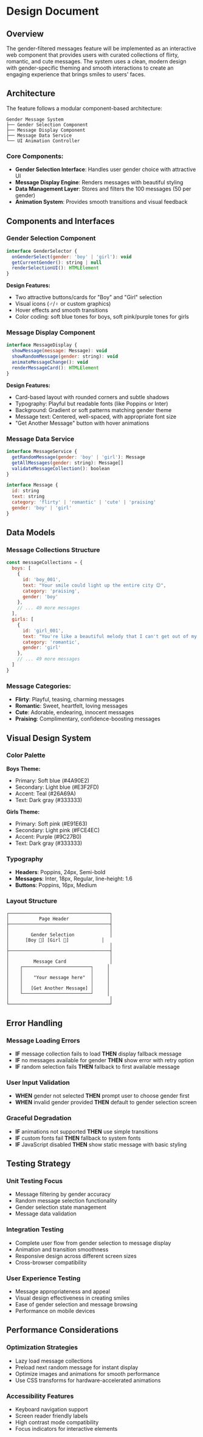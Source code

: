 # Design Document

## Overview

The gender-filtered messages feature will be implemented as an interactive web component that provides users with curated collections of flirty, romantic, and cute messages. The system uses a clean, modern design with gender-specific theming and smooth interactions to create an engaging experience that brings smiles to users' faces.

## Architecture

The feature follows a modular component-based architecture:

```
Gender Message System
├── Gender Selection Component
├── Message Display Component  
├── Message Data Service
└── UI Animation Controller
```

### Core Components:
- **Gender Selection Interface**: Handles user gender choice with attractive UI
- **Message Display Engine**: Renders messages with beautiful styling
- **Data Management Layer**: Stores and filters the 100 messages (50 per gender)
- **Animation System**: Provides smooth transitions and visual feedback

## Components and Interfaces

### Gender Selection Component
```javascript
interface GenderSelector {
  onGenderSelect(gender: 'boy' | 'girl'): void
  getCurrentGender(): string | null
  renderSelectionUI(): HTMLElement
}
```

**Design Features:**
- Two attractive buttons/cards for "Boy" and "Girl" selection
- Visual icons (♂️/♀️ or custom graphics)
- Hover effects and smooth transitions
- Color coding: soft blue tones for boys, soft pink/purple tones for girls

### Message Display Component
```javascript
interface MessageDisplay {
  showMessage(message: Message): void
  showRandomMessage(gender: string): void
  animateMessageChange(): void
  renderMessageCard(): HTMLElement
}
```

**Design Features:**
- Card-based layout with rounded corners and subtle shadows
- Typography: Playful but readable fonts (like Poppins or Inter)
- Background: Gradient or soft patterns matching gender theme
- Message text: Centered, well-spaced, with appropriate font size
- "Get Another Message" button with hover animations

### Message Data Service
```javascript
interface MessageService {
  getRandomMessage(gender: 'boy' | 'girl'): Message
  getAllMessages(gender: string): Message[]
  validateMessageCollection(): boolean
}

interface Message {
  id: string
  text: string
  category: 'flirty' | 'romantic' | 'cute' | 'praising'
  gender: 'boy' | 'girl'
}
```

## Data Models

### Message Collections Structure
```javascript
const messageCollections = {
  boys: [
    {
      id: 'boy_001',
      text: "Your smile could light up the entire city 😊",
      category: 'praising',
      gender: 'boy'
    },
    // ... 49 more messages
  ],
  girls: [
    {
      id: 'girl_001', 
      text: "You're like a beautiful melody that I can't get out of my head 💕",
      category: 'romantic',
      gender: 'girl'
    },
    // ... 49 more messages
  ]
}
```

### Message Categories:
- **Flirty**: Playful, teasing, charming messages
- **Romantic**: Sweet, heartfelt, loving messages  
- **Cute**: Adorable, endearing, innocent messages
- **Praising**: Complimentary, confidence-boosting messages

## Visual Design System

### Color Palette
**Boys Theme:**
- Primary: Soft blue (#4A90E2)
- Secondary: Light blue (#E3F2FD)
- Accent: Teal (#26A69A)
- Text: Dark gray (#333333)

**Girls Theme:**
- Primary: Soft pink (#E91E63)
- Secondary: Light pink (#FCE4EC)
- Accent: Purple (#9C27B0)
- Text: Dark gray (#333333)

### Typography
- **Headers**: Poppins, 24px, Semi-bold
- **Messages**: Inter, 18px, Regular, line-height: 1.6
- **Buttons**: Poppins, 16px, Medium

### Layout Structure
```
┌─────────────────────────────────────┐
│           Page Header               │
├─────────────────────────────────────┤
│                                     │
│        Gender Selection             │
│      [Boy 👦] [Girl 👧]            │
│                                     │
├─────────────────────────────────────┤
│                                     │
│         Message Card                │
│    ┌─────────────────────────┐     │
│    │                         │     │
│    │    "Your message here"  │     │
│    │                         │     │
│    │   [Get Another Message] │     │
│    └─────────────────────────┘     │
│                                     │
└─────────────────────────────────────┘
```

## Error Handling

### Message Loading Errors
- **IF** message collection fails to load **THEN** display fallback message
- **IF** no messages available for gender **THEN** show error with retry option
- **IF** random selection fails **THEN** fallback to first available message

### User Input Validation
- **WHEN** gender not selected **THEN** prompt user to choose gender first
- **WHEN** invalid gender provided **THEN** default to gender selection screen

### Graceful Degradation
- **IF** animations not supported **THEN** use simple transitions
- **IF** custom fonts fail **THEN** fallback to system fonts
- **IF** JavaScript disabled **THEN** show static message with basic styling

## Testing Strategy

### Unit Testing Focus
- Message filtering by gender accuracy
- Random message selection functionality
- Gender selection state management
- Message data validation

### Integration Testing
- Complete user flow from gender selection to message display
- Animation and transition smoothness
- Responsive design across different screen sizes
- Cross-browser compatibility

### User Experience Testing
- Message appropriateness and appeal
- Visual design effectiveness in creating smiles
- Ease of gender selection and message browsing
- Performance on mobile devices

## Performance Considerations

### Optimization Strategies
- Lazy load message collections
- Preload next random message for instant display
- Optimize images and animations for smooth performance
- Use CSS transforms for hardware-accelerated animations

### Accessibility Features
- Keyboard navigation support
- Screen reader friendly labels
- High contrast mode compatibility
- Focus indicators for interactive elements